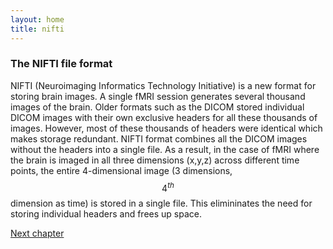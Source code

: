 ```yaml
---
layout: home
title: nifti
---
```


### The NIFTI file format

NIFTI (Neuroimaging Informatics Technology Initiative) is a new format for storing brain images. A single fMRI session generates several thousand images of the brain. Older formats such as the DICOM stored individual DICOM images with their own exclusive headers for all these thousands of images. However, most of these thousands of headers were identical which makes storage redundant. NIFTI format combines all the DICOM images without the headers into a single file. As a result, in the case of fMRI where the brain is imaged in all three dimensions (x,y,z) across different time points, the entire 4-dimensional image (3 dimensions, $$4^{th}$$ dimension as time) is stored in a single file. This elimininates the need for storing individual headers and frees up space. 

<a class="continue" href="AD-chapter5.tml">Next chapter</a>
